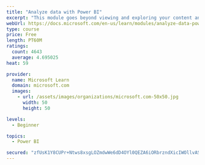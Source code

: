 ```yaml
---
title: "Analyze data with Power BI"
excerpt: "This module goes beyond viewing and exploring your content and explains how to interact with it by working with reports and dashboards to uncover and share new business insights."
webUrl: https://docs.microsoft.com/en-us/learn/modules/analyze-data-power-bi/
type: course
price: Free
length: PT60M
ratings:
  count: 4643
  average: 4.695025
heat: 59

provider:
  name: Microsoft Learn
  domain: microsoft.com
  images:
    - url: /assets/images/organizations/microsoft.com-50x50.jpg
      width: 50
      height: 50

levels:
  - Beginner

topics:
  - Power BI

secured: "zfUsK1Y8CUPr+Ntws8xsgLOZmdwWe6dD4OYl0QEZA6iORbrzndXicIWOllvASHXSqJgS+KeXkMgs3I4s+cL4xQ+K/PtJxxeF2p3Ev+PwQwHqhuI3GGIOELHG0T9T4qJyyL57xgo4lQPIavnVaL7GsJR38LY0NxnxlH7w7p62Ead0iLP4+uZ7Fuz+1gCyvzIxB6DDhDId84y6sfUAVOZDGeh8CKqmgS0Um1LRaiTNu0i0IPjP+MKpeJ0ORjg8lAs5CRyJ9EV+BcRXzoWglS9B1HTFjz3BiCoDsqRybXeJ0i5Uedkf/yR+d2tJH1of49oRNWcs4Z5TsZqFcRaDAYiL2wYBjKLTtvKEqUBWOy6GAVLVGaGva+xizy/z/b3HzXehXfwfevm/tKIlDoscIBS65Q==;1S5WnIFD/IlwC6ypXefX+g=="
---
```


